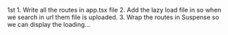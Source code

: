 1st
    1. Write all the routes in app.tsx file
    2. Add the lazy load file in so when we search in url them file is uploaded.
    3. Wrap the routes in Suspense so we can display the loading...